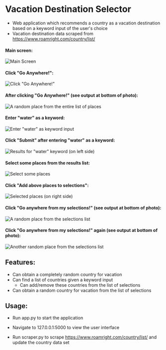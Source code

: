 # Vacation Destination Selector
- Web application which recommends a country as a vacation destination based on a keyword input of the user's choice
- Vacation destination data scraped from https://www.roamright.com/country/list/

#### Main screen:
![](readme_app_pictures/main_screen.png 'Main Screen')

#### Click "Go Anywhere!":
![](readme_app_pictures/click_random.png 'Click "Go Anywhere!"')

#### After clicking "Go Anywhere!" (see output at bottom of photo):
![](readme_app_pictures/clicked_random.png 'A random place from the entire list of places')

#### Enter "water" as a keyword:
![](readme_app_pictures/go_to_place_water.png 'Enter "water" as keyword input')

#### Click "Submit" after entering "water" as a keyword:
![](readme_app_pictures/water_results.png 'Results for "water" keyword (on left side)')

#### Select some places from the results list:
![](readme_app_pictures/select_some_places.png 'Select some places')

#### Click "Add above places to selections":
![](readme_app_pictures/places_selected.png 'Selected places (on right side)')

#### Click "Go anywhere from my selections!" (see output at bottom of photo):
![](readme_app_pictures/clicked_random_from_list.png 'A random place from the selections list')

#### Click "Go anywhere from my selections!" again (see output at bottom of photo):
![](readme_app_pictures/clicked_random_from_list_2.png 'Another random place from the selections list')

## Features:
- Can obtain a completely random country for vacation
- Can find a list of countries given a keyword input
    - Can add/remove these countries from the list of selections
- Can obtain a random country for vacation from the list of selections

## Usage:
- Run app.py to start the application
- Navigate to 127.0.0.1:5000 to view the user interface

- Run scraper.py to scrape https://www.roamright.com/country/list/ and update the country data set
